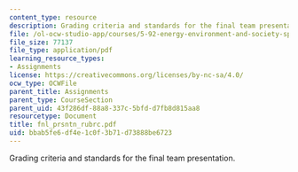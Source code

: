 ```yaml
---
content_type: resource
description: Grading criteria and standards for the final team presentation.
file: /ol-ocw-studio-app/courses/5-92-energy-environment-and-society-spring-2007/bbab5fe6df4e1c0f3b71d73888be6723_fnl_prsntn_rubrc.pdf
file_size: 77137
file_type: application/pdf
learning_resource_types:
- Assignments
license: https://creativecommons.org/licenses/by-nc-sa/4.0/
ocw_type: OCWFile
parent_title: Assignments
parent_type: CourseSection
parent_uid: 43f286df-88a8-337c-5bfd-d7fb8d815aa8
resourcetype: Document
title: fnl_prsntn_rubrc.pdf
uid: bbab5fe6-df4e-1c0f-3b71-d73888be6723
---
```

Grading criteria and standards for the final team presentation.